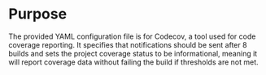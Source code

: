 # Purpose
The provided YAML configuration file is for Codecov, a tool used for code coverage reporting. It specifies that notifications should be sent after 8 builds and sets the project coverage status to be informational, meaning it will report coverage data without failing the build if thresholds are not met.
